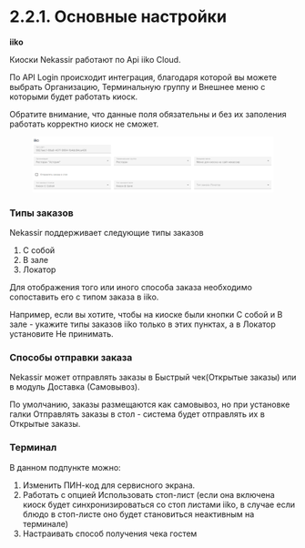 # 2.2.1. Основные настройки

**iiko**

Киоски Nekassir работают по Api iiko Cloud.&#x20;

По API Login происходит интеграция, благодаря которой вы можете выбрать Организацию, Терминальную группу и Внешнее меню с которыми будет работать киоск.&#x20;

Обратите внимание, что данные поля обязательны и без их заполения работать корректно киоск не сможет.

<figure><img src="../../../.gitbook/assets/image (1) (1) (1) (1) (1) (1) (1) (1).png" alt=""><figcaption></figcaption></figure>

### Типы заказов

Nekassir поддерживает следующие типы заказов&#x20;

1. С собой
2. В зале&#x20;
3. Локатор

Для отображения того или  иного способа заказа необходимо сопоставить его с типом заказа в iiko.&#x20;

Например, если вы хотите, чтобы на киоске были кнопки С собой и В зале - укажите типы заказов iiko только в этих пунктах, а в Локатор установите Не принимать.&#x20;

### Способы отправки заказа

Nekassir может отправлять заказы в Быстрый чек(Открытые заказы) или в модуль Доставка (Самовывоз).&#x20;

По умолчанию, заказы размещаются как самовывоз, но при установке галки Отправлять заказы в стол - система будет отправлять их в Открытые заказы.&#x20;

### Терминал

В данном подпункте можно:&#x20;

1. Изменить ПИН-код для сервисного экрана.
2. Работать с опцией Использовать стоп-лист (если она включена киоск будет синхронизироваться со стоп листами iiko, в случае если блюдо в стоп-листе оно будет становиться неактивным на терминале)
3. Настраивать способ получения чека гостем

<figure><img src="https://lh7-rt.googleusercontent.com/docsz/AD_4nXeVqznZ5JiS5jsQohbHdIpW_d36Y9rdCob0sZBt_z5Rr5WC74cgwH2i4ZTPF3UxXyBu8qySQT3zOjlD6fQLZVw8B2ERnZR2L4tjsgW4Ssa3V5h8pKnwJagaRIZaEnjQpA-RAT0ekA?key=Qqf4jZ8BiO270BqT8rE1m37I" alt=""><figcaption></figcaption></figure>





